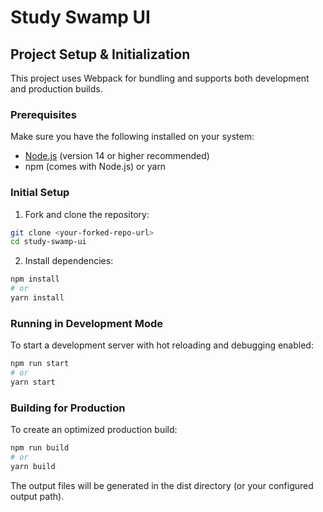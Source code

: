 # Study Swamp UI

## Project Setup & Initialization

This project uses Webpack for bundling and supports both development and production builds.

### Prerequisites

Make sure you have the following installed on your system:

- [Node.js](https://nodejs.org/en) (version 14 or higher recommended)  
- npm (comes with Node.js) or yarn  

### Initial Setup

1. Fork and clone the repository:

```bash
git clone <your-forked-repo-url>
cd study-swamp-ui
```

2. Install dependencies:

```bash
npm install
# or
yarn install
```

### Running in Development Mode
To start a development server with hot reloading and debugging enabled:

```bash
npm run start
# or
yarn start
```

### Building for Production
To create an optimized production build:

```bash
npm run build
# or
yarn build
```

The output files will be generated in the dist directory (or your configured output path).